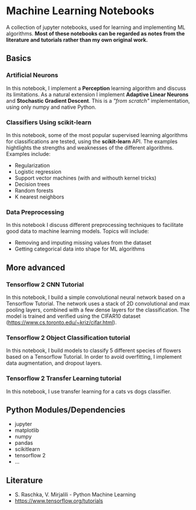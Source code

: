 # Machine Learning Notebooks
A collection of jupyter notebooks, used for learning and implementing ML algorithms. __Most of these notebooks can be regarded as notes from the literature and tutorials rather than my own original work.__

## Basics
### Artificial Neurons
In this notebook, I implement a __Perception__ learning algorithm and discuss its limitations. As a natural extension I implement __Adaptive Linear Neurons__ and __Stochastic Gradient Descent__. This is a _"from scratch"_ implementation, using only numpy and native Python.

### Classifiers Using scikit-learn
In this notebook, some of the most popular supervised learning algorithms for classifications are tested, using the __scikit-learn__ API. The examples hightlights the strengths and weaknesses of the different algorithms. Examples include:

* Regularization 
* Logistic regression
* Support vector machines (with and withouth kernel tricks)
* Decision trees
* Random forests
* K nearest neighbors

### Data Preprocessing
In this notebook I discuss different preprocessing techniques to facilitate good data to machine learning models. Topics will include:

* Removing and imputing missing values from the dataset
* Getting categorical data into shape for ML algorithms




## More advanced 
### Tensorflow 2 CNN Tutorial
In this notebook, I build a simple convolutional neural network based on a Tensorflow Tutorial. The network uses a stack of 2D convolutional and max pooling layers, combined with a few dense layers for the classification. The model is trained and verified using the CIFAR10 dataset (https://www.cs.toronto.edu/~kriz/cifar.html).

### Tensorflow 2 Object Classification tutorial
In this notebook, I build models to classify 5 different species of flowers based on a Tensorflow Tutorial. In order to avoid overfitting, I implement data augmentation, and dropout layers. 

### Tensorflow 2 Transfer Learning tutorial
In this notebook, I use transfer learning for a cats vs dogs classifier. 

## Python Modules/Dependencies
* jupyter
* matplotlib
* numpy
* pandas
* scikitlearn
* tensorflow 2
* ...

## Literature

* S. Raschka, V. Mirjalili - Python Machine Learning
* https://www.tensorflow.org/tutorials

